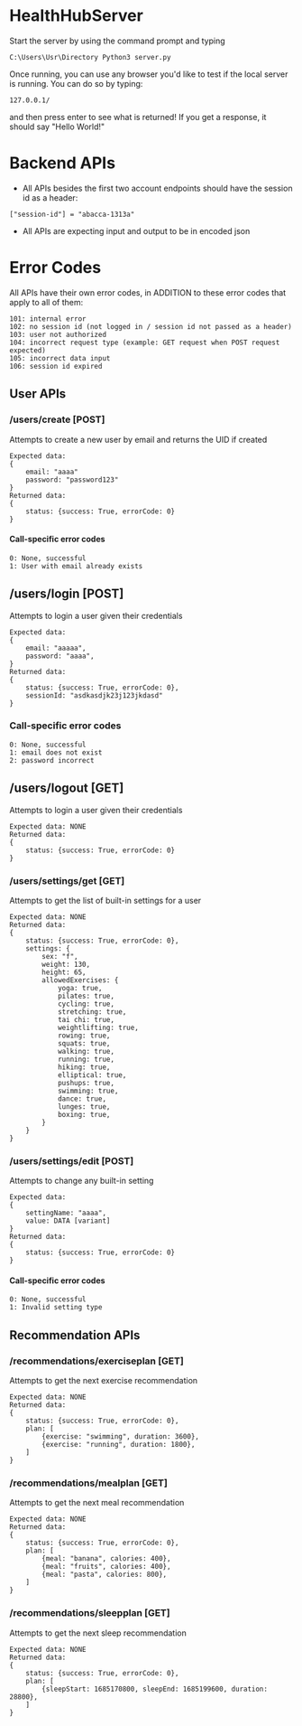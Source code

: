 # HealthHubServer

Start the server by using the command prompt and typing
```
C:\Users\Usr\Directory Python3 server.py
```

Once running, you can use any browser you'd like to test if the local server is running. You can do so by typing:
```
127.0.0.1/
```
and then press enter to see what is returned! If you get a response, it should say "Hello World!"


# Backend APIs
- All APIs besides the first two account endpoints should have the session id as a header:
```
["session-id"] = "abacca-1313a"
```

- All APIs are expecting input and output to be in encoded json

# Error Codes
All APIs have their own error codes, in ADDITION to these error codes that apply to all of them:
```
101: internal error
102: no session id (not logged in / session id not passed as a header)
103: user not authorized
104: incorrect request type (example: GET request when POST request expected)
105: incorrect data input
106: session id expired
```

## **User APIs**

### /users/create [POST]
Attempts to create a new user by email and returns the UID if created
```
Expected data:
{
	email: "aaaa"
	password: "password123"
}
Returned data:
{
	status: {success: True, errorCode: 0}
}
```
#### Call-specific error codes
```
0: None, successful
1: User with email already exists
```
## /users/login [POST]
Attempts to login a user given their credentials
```
Expected data:
{
	email: "aaaaa",
	password: "aaaa",
}
Returned data:
{
	status: {success: True, errorCode: 0},
	sessionId: "asdkasdjk23j123jkdasd"
}
```
### Call-specific error codes
```
0: None, successful
1: email does not exist
2: password incorrect
```
## /users/logout [GET]
Attempts to login a user given their credentials
```
Expected data: NONE
Returned data:
{
	status: {success: True, errorCode: 0}
}
```
### /users/settings/get [GET]
Attempts to get the list of built-in settings for a user
```
Expected data: NONE
Returned data:
{
	status: {success: True, errorCode: 0},
	settings: {
		sex: "f",
		weight: 130,
		height: 65,
		allowedExercises: {
			yoga: true,
			pilates: true,
			cycling: true,
			stretching: true,
			tai chi: true,
			weightlifting: true,
			rowing: true,
			squats: true,
			walking: true,
			running: true,
			hiking: true,
			elliptical: true,
			pushups: true,
			swimming: true,
			dance: true,
			lunges: true,
			boxing: true,
		}
	}
}
```

### /users/settings/edit [POST]
Attempts to change any built-in setting
```
Expected data:
{
	settingName: "aaaa",
	value: DATA [variant]
}
Returned data:
{
	status: {success: True, errorCode: 0}
}
```
#### Call-specific error codes
```
0: None, successful
1: Invalid setting type
```


## **Recommendation APIs**

### /recommendations/exerciseplan [GET]
Attempts to get the next exercise recommendation
```
Expected data: NONE
Returned data:
{
	status: {success: True, errorCode: 0},
	plan: [
		{exercise: "swimming", duration: 3600},
		{exercise: "running", duration: 1800},
	]
}
```
### /recommendations/mealplan [GET]
Attempts to get the next meal recommendation
```
Expected data: NONE
Returned data:
{
	status: {success: True, errorCode: 0},
	plan: [
		{meal: "banana", calories: 400},
		{meal: "fruits", calories: 400},
		{meal: "pasta", calories: 800},
	]
}
```
### /recommendations/sleepplan [GET]
Attempts to get the next sleep recommendation
```
Expected data: NONE
Returned data:
{
	status: {success: True, errorCode: 0},
	plan: [
		{sleepStart: 1685170800, sleepEnd: 1685199600, duration: 28800},
	]
}
```
